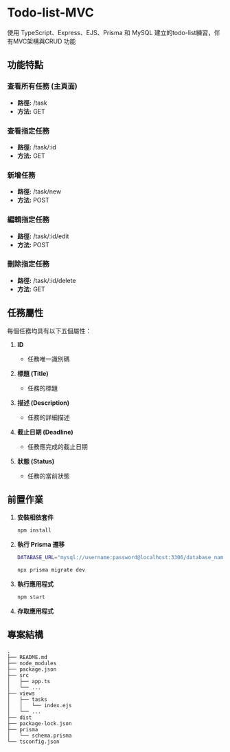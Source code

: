# Todo-list-MVC
使用 TypeScript、Express、EJS、Prisma 和 MySQL 建立的todo-list練習，伴有MVC架構與CRUD 功能

## 功能特點

### 查看所有任務 (主頁面)

- **路徑:** /task
- **方法:** GET

### 查看指定任務

- **路徑:** /task/:id
- **方法:** GET

### 新增任務

- **路徑:** /task/new
- **方法:** POST

### 編輯指定任務

- **路徑:** /task/:id/edit
- **方法:** POST

### 刪除指定任務

- **路徑:** /task/:id/delete
- **方法:** GET

## 任務屬性

每個任務均具有以下五個屬性：

1. **ID**
   - 任務唯一識別碼

2. **標題 (Title)**
   - 任務的標題

3. **描述 (Description)**
   - 任務的詳細描述

4. **截止日期 (Deadline)**
   - 任務應完成的截止日期

5. **狀態 (Status)**
   - 任務的當前狀態


## 前置作業

1. **安裝相依套件**

    ```bash
    npm install
    ```

2. **執行 Prisma 遷移**

    ```bash
    DATABASE_URL="mysql://username:password@localhost:3306/database_name"
    ```

    ```bash
    npx prisma migrate dev
    ```

3. **執行應用程式**

    ```bash
    npm start
    ```

4. **存取應用程式**

## 專案結構

```plaintext
.
├── README.md
├── node_modules
├── package.json
├── src
│   ├── app.ts
│   └── ...
├── views
│   ├── tasks
│   │   └── index.ejs
│   └── ...
├── dist
├── package-lock.json
├── prisma
│   └── schema.prisma
└── tsconfig.json

